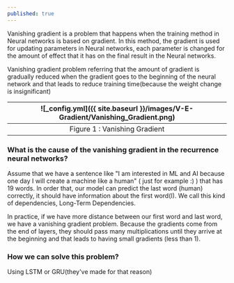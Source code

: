 ```yaml
---
published: true
---
```

Vanishing gradient is a problem that happens when the training method in Neural networks is based on gradient. In this method, the gradient is used for updating parameters in Neural networks, each parameter is changed for the amount of effect that it has on the final result in the Neural networks.

Vanishing gradient problem referring that the amount of gradient is gradually reduced when the gradient goes to the beginning of the neural network and that leads to reduce training time(because the weight change is insignificant)

|![_config.yml]({{ site.baseurl }}/images/V-E-Gradient/Vanishing_Gradient.png)|
|:--:| 
| Figure 1 : Vanishing Gradient |

### What is the cause of the vanishing gradient in the recurrence neural networks?

Assume that we have a sentence like "I am interested in ML and AI because one day I will create a machine like a human" ( just for example :) ) that has 19 words. In order that, our model can predict the last word
(human) correctly, it should have information about the first word(I). We call this kind of dependencies,
Long-Term Dependencies.

In practice, if we have more distance between our first word and last word, we have a vanishing gradient problem. Because the gradients come from the end of layers, they should pass many multiplications until they arrive at the beginning and that leads to having small gradients (less than 1).

### How we can solve this problem?

Using LSTM or GRU(they've made for that reason)








